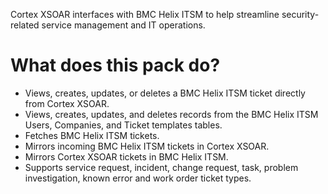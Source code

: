 Cortex XSOAR interfaces with BMC Helix ITSM to help streamline security-related service management and IT operations.

# What does this pack do?

- Views, creates, updates, or deletes a BMC Helix ITSM ticket directly from Cortex XSOAR.
- Views, creates, updates, and deletes records from the BMC Helix ITSM Users, Companies, and Ticket templates tables.
- Fetches BMC Helix ITSM tickets.
- Mirrors incoming BMC Helix ITSM tickets in Cortex XSOAR.
- Mirrors Cortex XSOAR tickets in BMC Helix ITSM.
- Supports service request, incident, change request, task, problem investigation, known error and work order ticket types.
